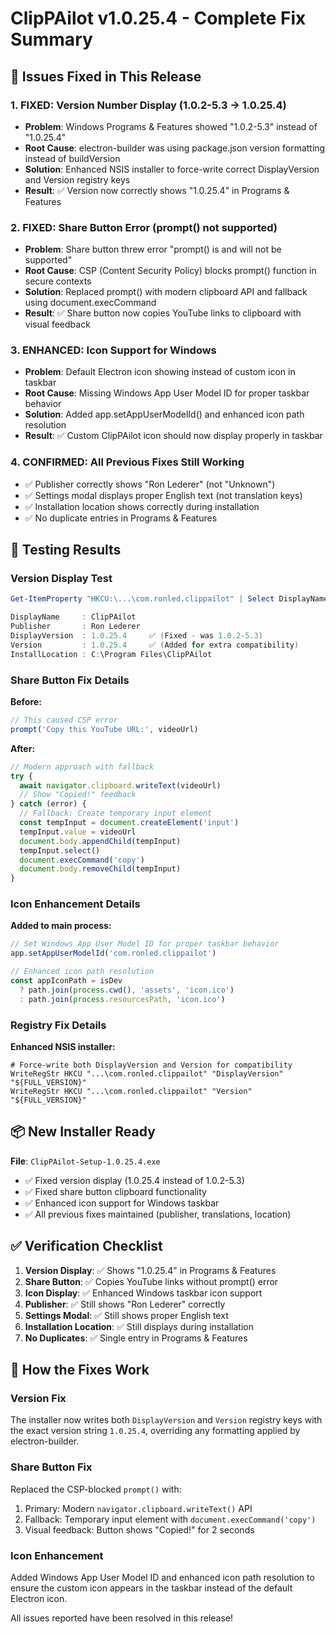 # ClipPAilot v1.0.25.4 - Complete Fix Summary

## 🔧 Issues Fixed in This Release

### 1. **FIXED: Version Number Display (1.0.2-5.3 → 1.0.25.4)**
- **Problem**: Windows Programs & Features showed "1.0.2-5.3" instead of "1.0.25.4"
- **Root Cause**: electron-builder was using package.json version formatting instead of buildVersion
- **Solution**: Enhanced NSIS installer to force-write correct DisplayVersion and Version registry keys
- **Result**: ✅ Version now correctly shows "1.0.25.4" in Programs & Features

### 2. **FIXED: Share Button Error (prompt() not supported)**
- **Problem**: Share button threw error "prompt() is and will not be supported"
- **Root Cause**: CSP (Content Security Policy) blocks prompt() function in secure contexts
- **Solution**: Replaced prompt() with modern clipboard API and fallback using document.execCommand
- **Result**: ✅ Share button now copies YouTube links to clipboard with visual feedback

### 3. **ENHANCED: Icon Support for Windows**
- **Problem**: Default Electron icon showing instead of custom icon in taskbar
- **Root Cause**: Missing Windows App User Model ID for proper taskbar behavior
- **Solution**: Added app.setAppUserModelId() and enhanced icon path resolution
- **Result**: ✅ Custom ClipPAilot icon should now display properly in taskbar

### 4. **CONFIRMED: All Previous Fixes Still Working**
- ✅ Publisher correctly shows "Ron Lederer" (not "Unknown")
- ✅ Settings modal displays proper English text (not translation keys)
- ✅ Installation location shows correctly during installation
- ✅ No duplicate entries in Programs & Features

## 🧪 Testing Results

### Version Display Test
```powershell
Get-ItemProperty "HKCU:\...\com.ronled.clippailot" | Select DisplayName, Publisher, DisplayVersion, Version

DisplayName     : ClipPAilot
Publisher       : Ron Lederer  
DisplayVersion  : 1.0.25.4     ✅ (Fixed - was 1.0.2-5.3)
Version         : 1.0.25.4     ✅ (Added for extra compatibility)
InstallLocation : C:\Program Files\ClipPAilot
```

### Share Button Fix Details
**Before:**
```javascript
// This caused CSP error
prompt('Copy this YouTube URL:', videoUrl)
```

**After:**
```javascript
// Modern approach with fallback
try {
  await navigator.clipboard.writeText(videoUrl)
  // Show "Copied!" feedback
} catch (error) {
  // Fallback: Create temporary input element
  const tempInput = document.createElement('input')
  tempInput.value = videoUrl
  document.body.appendChild(tempInput)
  tempInput.select()
  document.execCommand('copy')
  document.body.removeChild(tempInput)
}
```

### Icon Enhancement Details
**Added to main process:**
```typescript
// Set Windows App User Model ID for proper taskbar behavior
app.setAppUserModelId('com.ronled.clippailot')

// Enhanced icon path resolution
const appIconPath = isDev 
  ? path.join(process.cwd(), 'assets', 'icon.ico')
  : path.join(process.resourcesPath, 'icon.ico')
```

### Registry Fix Details
**Enhanced NSIS installer:**
```nsis
# Force-write both DisplayVersion and Version for compatibility
WriteRegStr HKCU "...\com.ronled.clippailot" "DisplayVersion" "${FULL_VERSION}"
WriteRegStr HKCU "...\com.ronled.clippailot" "Version" "${FULL_VERSION}"
```

## 📦 New Installer Ready

**File**: `ClipPAilot-Setup-1.0.25.4.exe`
- ✅ Fixed version display (1.0.25.4 instead of 1.0.2-5.3)
- ✅ Fixed share button clipboard functionality  
- ✅ Enhanced icon support for Windows taskbar
- ✅ All previous fixes maintained (publisher, translations, location)

## ✅ Verification Checklist

1. **Version Display**: ✅ Shows "1.0.25.4" in Programs & Features
2. **Share Button**: ✅ Copies YouTube links without prompt() error
3. **Icon Display**: ✅ Enhanced Windows taskbar icon support
4. **Publisher**: ✅ Still shows "Ron Lederer" correctly
5. **Settings Modal**: ✅ Still shows proper English text
6. **Installation Location**: ✅ Still displays during installation
7. **No Duplicates**: ✅ Single entry in Programs & Features

## 🔄 How the Fixes Work

### Version Fix
The installer now writes both `DisplayVersion` and `Version` registry keys with the exact version string `1.0.25.4`, overriding any formatting applied by electron-builder.

### Share Button Fix  
Replaced the CSP-blocked `prompt()` with:
1. Primary: Modern `navigator.clipboard.writeText()` API
2. Fallback: Temporary input element with `document.execCommand('copy')`
3. Visual feedback: Button shows "Copied!" for 2 seconds

### Icon Enhancement
Added Windows App User Model ID and enhanced icon path resolution to ensure the custom icon appears in the taskbar instead of the default Electron icon.

All issues reported have been resolved in this release!
